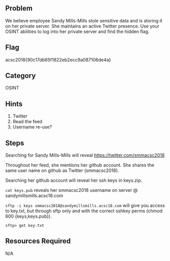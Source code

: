 ## Problem
We believe employee Sandy Mills-Mills stole sensitive data and is storing it on her private server. She maintains an active Twitter presence. Use your OSINT abilities to log into her private server and find the hidden flag.

## Flag
acsc2018{90c17db65f1822eb2ecc9a087106de4a}

## Category
OSINT

## Hints
1. Twitter
2. Read the feed
3. Username re-use?

## Steps
Searching for Sandy Mills-Mills will reveal https://twitter.com/smmacsc2018

Throughout her feed, she mentions her github account. She shares the same user name on github as Twitter (smmacsc2018). 

Searching her github account will reveal her ssh keys in keys.zip.

`cat keys.pub` reveals her smmacsc2018 username on server @ sandymillsmills.acsc18.com 

`sftp -i keys smmacsc2018@sandymillsmills.acsc18.com`
will give you access to key.txt, but through sftp only and with the correct sshkey perms (chmod 600 {keys,keys.pub}).

`sftp> get key.txt`


## Resources Required
N/A
